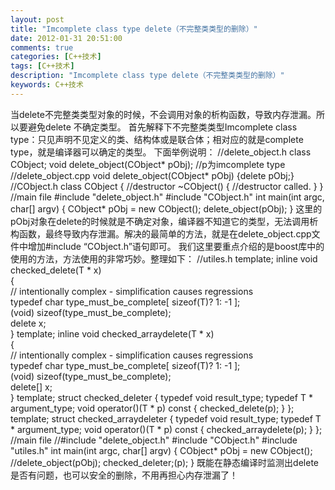 ```yaml
---
layout: post
title: "Imcomplete class type delete（不完整类类型的删除）"
date: 2012-01-31 20:51:00 
comments: true
categories: [C++技术]
tags: [C++技术]
description: "Imcomplete class type delete（不完整类类型的删除）"
keywords: C++技术
---
```


  当delete不完整类类型对象的时候，不会调用对象的析构函数，导致内存泄漏。所以要避免delete 不确定类型。
  首先解释下不完整类类型Imcomplete class type：只见声明不见定义的类、结构体或是联合体；相对应的就是complete type，就是编译器可以确定的类型。
  下面举例说明：
      //delete_object.h
     class CObject;
     void delete_object(CObject* pObj); //p为imcomplete type
     //delete_object.cpp
     void delete_object(CObject* pObj) {delete pObj;}
     //CObject.h
     class CObject
     {
         //destructor 
         ~CObject() 
        {
            //destructor called.
        }
     }
     //main file
     #include "delete_object.h"
     #include "CObject.h"
     int main(int argc, char[] argv)
     {
         CObject* pObj = new CObject();
         delete_object(pObj);
     }
   这里的pObj对象在delete的时候就是不确定对象，编译器不知道它的类型，无法调用析构函数，最终导致内存泄漏。解决的最简单的方法，就是在delete_object.cpp文件中增加#include “CObject.h”语句即可。
  我们这里要重点介绍的是boost库中的使用的方法，方法使用的非常巧妙。整理如下：
     //utiles.h
    template<typename T>; 
    inline void checked_delete(T * x)  
    {  
        // intentionally complex - simplification causes regressions   
        typedef char type_must_be_complete[ sizeof(T)? 1: -1 ];  
        (void) sizeof(type_must_be_complete);  
        delete x;  
    } 
    template<typename T>; 
    inline void checked_arraydelete(T * x)  
    {  
        // intentionally complex - simplification causes regressions   
        typedef char type_must_be_complete[ sizeof(T)? 1: -1 ];  
        (void) sizeof(type_must_be_complete);  
        delete[] x;  
    } 
    template<typename T>;
    struct checked_deleter
    {
        typedef void result_type;
        typedef T * argument_type;
        void operator()(T * p) const
        { 
            checked_delete(p);
        }
    };
    template<typename T>;
    struct checked_arraydeleter
    {
        typedef void result_type;
        typedef T * argument_type;
        void operator()(T * p) const
        { 
            checked_arraydelete(p);
        }
    };
      //main file
     //#include "delete_object.h"
     #include "CObject.h"
     #include "utiles.h"
     int main(int argc, char[] argv)
     {
         CObject* pObj = new CObject();
         //delete_object(pObj);
         checked_deleter<CObject>;(p);
     }
   既能在静态编译时监测出delete是否有问题，也可以安全的删除，不用再担心内存泄漏了！
